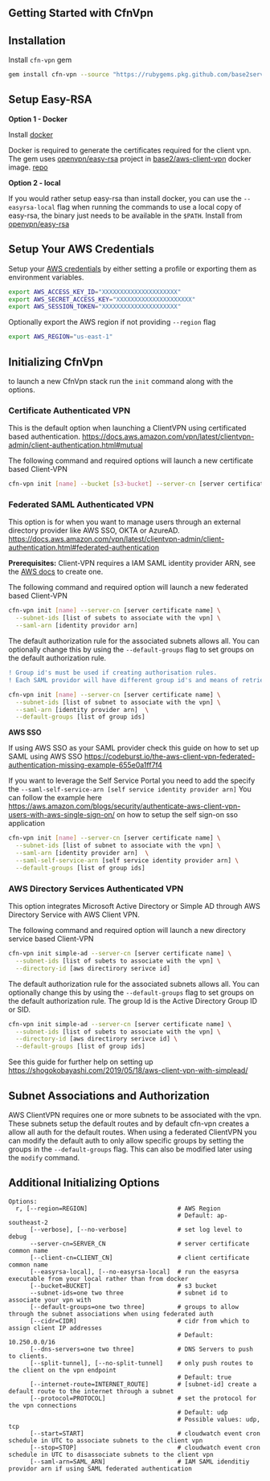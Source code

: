 ## Getting Started with CfnVpn

## Installation

Install `cfn-vpn` gem

```bash
gem install cfn-vpn --source "https://rubygems.pkg.github.com/base2services"
```

## Setup Easy-RSA

**Option 1 - Docker**

Install [docker](https://docs.docker.com/install/)

Docker is required to generate the certificates required for the client vpn.
The gem uses [openvpn/easy-rsa](https://github.com/OpenVPN/easy-rsa) project in [base2/aws-client-vpn](https://hub.docker.com/r/base2/aws-client-vpn) docker image. [repo](https://github.com/base2Services/ciinabox-containers/tree/master/easy-rsa)

**Option 2 - local**

If you would rather setup easy-rsa than install docker, you can use the `--easyrsa-local` flag when running the commands to use a local copy of easy-rsa, the binary just needs to be available in the `$PATH`. Install from [openvpn/easy-rsa](https://github.com/OpenVPN/easy-rsa)


## Setup Your AWS Credentials

Setup your [AWS credentials](https://docs.aws.amazon.com/cli/latest/userguide/cli-chap-configure.html) by either setting a profile or exporting them as environment variables.

```bash
export AWS_ACCESS_KEY_ID="XXXXXXXXXXXXXXXXXXXXX"
export AWS_SECRET_ACCESS_KEY="XXXXXXXXXXXXXXXXXXXXX"
export AWS_SESSION_TOKEN="XXXXXXXXXXXXXXXXXXXXX"
```

Optionally export the AWS region if not providing `--region` flag

```bash
export AWS_REGION="us-east-1"
```


## Initializing CfnVpn

to launch a new CfnVpn stack run the `init` command along with the options.

### Certificate Authenticated VPN

This is the default option when launching a ClientVPN using certificated based authentication. https://docs.aws.amazon.com/vpn/latest/clientvpn-admin/client-authentication.html#mutual

The following command and required options will launch a new certificate based Client-VPN

```sh
cfn-vpn init [name] --bucket [s3-bucket] --server-cn [server certificate name] --subnet-ids [list of subets to associate with the vpn]
```


### Federated SAML Authenticated VPN

This option is for when you want to manage users through an external directory provider like AWS SSO, OKTA or AzureAD. https://docs.aws.amazon.com/vpn/latest/clientvpn-admin/client-authentication.html#federated-authentication

**Prerequisites:** Client-VPN requires a IAM SAML identity provider ARN, see the [AWS docs](https://docs.aws.amazon.com/IAM/latest/UserGuide/id_roles_providers_create_saml.html) to create one.

The following command and required option will launch a new federated based Client-VPN

```sh
cfn-vpn init [name] --server-cn [server certificate name] \
  --subnet-ids [list of subets to associate with the vpn] \
  --saml-arn [identity providor arn]
```

The default authorization rule for the associated subnets allows all. You can optionally change this by using the `--default-groups` flag to set groups on the default authorization rule. 

```diff
! Group id's must be used if creating authorisation rules. 
! Each SAML providor will have different group id's and means of retrieving them.
```

```sh
cfn-vpn init [name] --server-cn [server certificate name] \
  --subnet-ids [list of subnet to associate with the vpn] \
  --saml-arn [identity provider arn]  \
  --default-groups [list of group ids]
```

**AWS SSO**

If using AWS SSO as your SAML provider check this guide on how to set up SAML using AWS SSO https://codeburst.io/the-aws-client-vpn-federated-authentication-missing-example-655e0a1ff7f4

If you want to leverage the Self Service Portal you need to add the specify the `--saml-self-service-arn [self service identity provider arn]` You can follow the example here https://aws.amazon.com/blogs/security/authenticate-aws-client-vpn-users-with-aws-single-sign-on/ on how to setup the self sign-on sso application

```sh
cfn-vpn init [name] --server-cn [server certificate name] \
  --subnet-ids [list of subnet to associate with the vpn] \
  --saml-arn [identity provider arn]  \
  --saml-self-service-arn [self service identity provider arn] \
  --default-groups [list of group ids]
```

### AWS Directory Services Authenticated VPN

This option integrates Microsoft Active Directory or Simple AD through AWS Directory Service with AWS Client VPN.

The following command and required option will launch a new directory service based Client-VPN

```sh
cfn-vpn init simple-ad --server-cn [server certificate name] \
  --subnet-ids [list of subets to associate with the vpn] \
  --directory-id [aws directirory serivce id]
```

The default authorization rule for the associated subnets allows all. You can optionally change this by using the `--default-groups` flag to set groups on the default authorization rule. The group Id is the Active Directory Group ID or SID.

```sh
cfn-vpn init simple-ad --server-cn [server certificate name] \
  --subnet-ids [list of subets to associate with the vpn] \
  --directory-id [aws directirory serivce id] \
  --default-groups [list of group ids]
```

See this guide for further help on setting up https://shogokobayashi.com/2019/05/18/aws-client-vpn-with-simplead/

## Subnet Associations and Authorization

AWS ClientVPN requires one or more subnets to be associated with the vpn. These subnets setup the default routes and by default cfn-vpn creates a allow all auth for the default routes.
When using a federated ClientVPN you can modify the default auth to only allow specific groups by setting the groups in the `--default-groups` flag. This can also be modified later using the `modify` command.

## Additional Initializing Options

```
Options:
  r, [--region=REGION]                         # AWS Region
                                               # Default: ap-southeast-2
      [--verbose], [--no-verbose]              # set log level to debug
      --server-cn=SERVER_CN                    # server certificate common name
      [--client-cn=CLIENT_CN]                  # client certificate common name
      [--easyrsa-local], [--no-easyrsa-local]  # run the easyrsa executable from your local rather than from docker
      [--bucket=BUCKET]                        # s3 bucket
      --subnet-ids=one two three               # subnet id to associate your vpn with
      [--default-groups=one two three]         # groups to allow through the subnet associations when using federated auth
      [--cidr=CIDR]                            # cidr from which to assign client IP addresses
                                               # Default: 10.250.0.0/16
      [--dns-servers=one two three]            # DNS Servers to push to clients.
      [--split-tunnel], [--no-split-tunnel]    # only push routes to the client on the vpn endpoint
                                               # Default: true
      [--internet-route=INTERNET_ROUTE]        # [subnet-id] create a default route to the internet through a subnet
      [--protocol=PROTOCOL]                    # set the protocol for the vpn connections
                                               # Default: udp
                                               # Possible values: udp, tcp
      [--start=START]                          # cloudwatch event cron schedule in UTC to associate subnets to the client vpn
      [--stop=STOP]                            # cloudwatch event cron schedule in UTC to disassociate subnets to the client vpn
      [--saml-arn=SAML_ARN]                    # IAM SAML idenditiy providor arn if using SAML federated authentication
```
